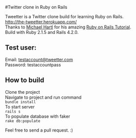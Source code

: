 #Twitter clone in Ruby on Rails

Tweetter is a Twitter clone build for learning Ruby on Rails.<br/>
<a href="http://the-tweetter.herokuapp.com/">http://the-tweetter.herokuapp.com/</a></br>
Thanks to <a href="http://www.michaelhartl.com/" target="_black">Michael Hartl</a> for his amazing <a href="https://www.railstutorial.org/" target="_blank">Ruby on Rails Tutorial</a>.
<br/>
Build with Ruby 2.1.5 and Rails 4.2.0.
<br/>

## Test user:


Email: testaccount@tweetter.com<br/>
Password: testaccountpass<br/>

## How to build

Clone the project
<br/>Navigate to project and run command<br/>
`bundle install`<br/>
To start server<br/>
`rails s`<br/>
To populate database with faker<br/>
`rake db:populate`

Feel free to send a pull request. :)
